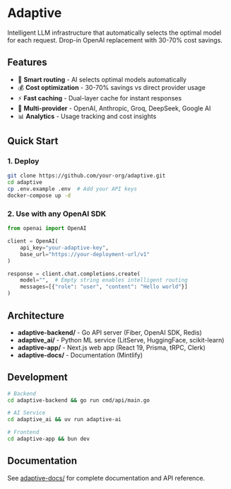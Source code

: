 # Adaptive

Intelligent LLM infrastructure that automatically selects the optimal model for each request. Drop-in OpenAI replacement with 30-70% cost savings.

## Features

- 🧠 **Smart routing** - AI selects optimal models automatically
- 💰 **Cost optimization** - 30-70% savings vs direct provider usage  
- ⚡ **Fast caching** - Dual-layer cache for instant responses
- 🔄 **Multi-provider** - OpenAI, Anthropic, Groq, DeepSeek, Google AI
- 📊 **Analytics** - Usage tracking and cost insights

## Quick Start

### 1. Deploy

```bash
git clone https://github.com/your-org/adaptive.git
cd adaptive
cp .env.example .env  # Add your API keys
docker-compose up -d
```

### 2. Use with any OpenAI SDK

```python
from openai import OpenAI

client = OpenAI(
    api_key="your-adaptive-key",
    base_url="https://your-deployment-url/v1"
)

response = client.chat.completions.create(
    model="",  # Empty string enables intelligent routing
    messages=[{"role": "user", "content": "Hello world"}]
)
```

## Architecture

- **adaptive-backend/** - Go API server (Fiber, OpenAI SDK, Redis)
- **adaptive_ai/** - Python ML service (LitServe, HuggingFace, scikit-learn)
- **adaptive-app/** - Next.js web app (React 19, Prisma, tRPC, Clerk)
- **adaptive-docs/** - Documentation (Mintlify)

## Development

```bash
# Backend
cd adaptive-backend && go run cmd/api/main.go

# AI Service  
cd adaptive_ai && uv run adaptive-ai

# Frontend
cd adaptive-app && bun dev
```

## Documentation

See [adaptive-docs/](./adaptive-docs/) for complete documentation and API reference.